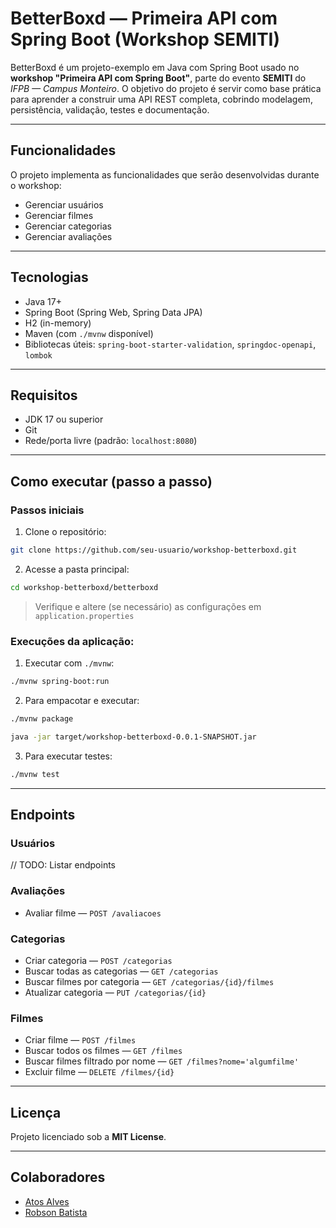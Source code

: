 # BetterBoxd — Primeira API com Spring Boot (Workshop SEMITI)

BetterBoxd é um projeto-exemplo em Java com Spring Boot usado no **workshop "Primeira API com Spring Boot"**, parte do evento **SEMITI** do _IFPB — Campus Monteiro_. O objetivo do projeto é servir como base prática para aprender a construir uma API REST completa, cobrindo modelagem, persistência, validação, testes e documentação.

---

## Funcionalidades

O projeto implementa as funcionalidades que serão desenvolvidas durante o workshop:

- Gerenciar usuários
- Gerenciar filmes
- Gerenciar categorias
- Gerenciar avaliações

---

## Tecnologias

- Java 17+
- Spring Boot (Spring Web, Spring Data JPA)
- H2 (in-memory)
- Maven (com `./mvnw` disponível)
- Bibliotecas úteis: `spring-boot-starter-validation`, `springdoc-openapi`, `lombok`

---

## Requisitos

- JDK 17 ou superior
- Git
- Rede/porta livre (padrão: `localhost:8080`)

---

## Como executar (passo a passo)

### Passos iniciais

1.  Clone o repositório:

```bash
git clone https://github.com/seu-usuario/workshop-betterboxd.git
```

2.  Acesse a pasta principal:

```bash
cd workshop-betterboxd/betterboxd
```

> Verifique e altere (se necessário) as configurações em `application.properties`

### Execuções da aplicação:

1.  Executar com `./mvnw`:

```bash
./mvnw spring-boot:run
```

2. Para empacotar e executar:

```bash
./mvnw package
```

```bash
java -jar target/workshop-betterboxd-0.0.1-SNAPSHOT.jar
```

3. Para executar testes:

```bash
./mvnw test
```

---

## Endpoints

### Usuários

// TODO: Listar endpoints

### Avaliações

- Avaliar filme — `POST /avaliacoes`

### Categorias

- Criar categoria — `POST /categorias`
- Buscar todas as categorias — `GET /categorias`
- Buscar filmes por categoria — `GET /categorias/{id}/filmes`
- Atualizar categoria — `PUT /categorias/{id}`

### Filmes

- Criar filme — `POST /filmes`
- Buscar todos os filmes — `GET /filmes`
- Buscar filmes filtrado por nome — `GET /filmes?nome='algumfilme'`
- Excluir filme — `DELETE /filmes/{id}`

---

## Licença

Projeto licenciado sob a **MIT License**.

---

## Colaboradores

- [Atos Alves](https://github.com/atosalves)
- [Robson Batista](https://github.com/robsoncaliban)
